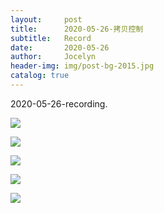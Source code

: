 ```yaml
---
layout:     post
title:      2020-05-26-拷贝控制
subtitle:   Record
date:       2020-05-26
author:     Jocelyn
header-img: img/post-bg-2015.jpg
catalog: true
---
```


2020-05-26-recording.

![](https://tva1.sinaimg.cn/large/007S8ZIlly1gfjk7908wwj30u012tneg.jpg)

![](https://tva1.sinaimg.cn/large/007S8ZIlly1gfjk78plzaj30u012te2a.jpg)

![](https://tva1.sinaimg.cn/large/007S8ZIlly1gfjk78dq0xj30u012tat2.jpg)

![](https://tva1.sinaimg.cn/large/007S8ZIlly1gfjk77y3fvj30u012tnf4.jpg)

![](https://tva1.sinaimg.cn/large/007S8ZIlly1gfjk77lacjj30u012tqe9.jpg)







